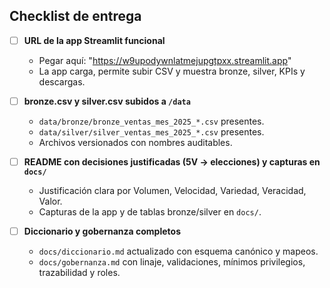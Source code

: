 
## Checklist de entrega

- [ ] **URL de la app Streamlit funcional**
  - Pegar aquí: "https://w9upodywnlatmejupgtpxx.streamlit.app"
  - La app carga, permite subir CSV y muestra bronze, silver, KPIs y descargas.

- [ ] **bronze.csv y silver.csv subidos a `/data`**
  - `data/bronze/bronze_ventas_mes_2025_*.csv` presentes.
  - `data/silver/silver_ventas_mes_2025_*.csv` presentes.
  - Archivos versionados con nombres auditables.

- [ ] **README con decisiones justificadas (5V → elecciones) y capturas en `docs/`**
  - Justificación clara por Volumen, Velocidad, Variedad, Veracidad, Valor.
  - Capturas de la app y de tablas bronze/silver en `docs/`.

- [ ] **Diccionario y gobernanza completos**
  - `docs/diccionario.md` actualizado con esquema canónico y mapeos.
  - `docs/gobernanza.md` con linaje, validaciones, mínimos privilegios, trazabilidad y roles.

